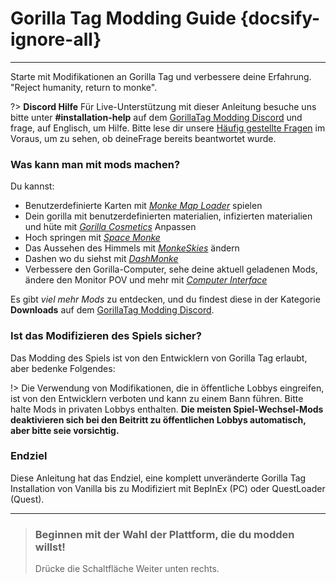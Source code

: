 # Gorilla Tag Modding Guide {docsify-ignore-all}
---
Starte mit Modifikationen an Gorilla Tag und verbessere deine Erfahrung.  
"Reject humanity, return to monke".

<!-- <div class="horizontal bordered" data-ea-publisher="gorillatagmodding-burrito-software" data-ea-type="image" data-ea-manual="true" id="introduction"></div> -->

?> **Discord Hilfe** Für Live-Unterstützung mit dieser Anleitung besuche uns bitte unter **#installation-help** auf dem [GorillaTag Modding Discord](https://discord.gg/b2MhDBAzTv) und frage, auf Englisch, um Hilfe. Bitte lese dir unsere [Häufig gestellte Fragen](faq) im Voraus, um zu sehen, ob deineFrage bereits beantwortet wurde.

### Was kann man mit mods machen?

Du kannst:
- Benutzerdefinierte Karten mit [*Monke Map Loader*](https://monkemaphub.com/) spielen
- Dein gorilla mit benutzerdefinierten materialien, infizierten materialien und hüte mit [*Gorilla Cosmetics*](https://github.com/legoandmars/GorillaCosmetics) Anpassen
- Hoch springen mit [*Space Monke*](https://github.com/legoandmars/SpaceMonke)
- Das Aussehen des Himmels mit [*MonkeSkies*](https://github.com/Raemien/MonkeSkies) ändern
- Dashen wo du siehst mit [*DashMonke*](https://github.com/TrueTamashii/DashMonke)
- Verbessere den Gorilla-Computer, sehe deine aktuell geladenen Mods, ändere den Monitor POV und mehr mit [*Computer Interface*](https://github.com/ToniMacaroni/ComputerInterface)

Es gibt *viel mehr Mods* zu entdecken, und du findest diese in der Kategorie **Downloads** auf dem [GorillaTag Modding Discord](https://discord.gg/b2MhDBAzTv).

### Ist das Modifizieren des Spiels sicher?

Das Modding des Spiels ist von den Entwicklern von Gorilla Tag erlaubt, aber bedenke Folgendes:

!> Die Verwendung von Modifikationen, die in öffentliche Lobbys eingreifen, ist von den Entwicklern verboten und kann zu einem Bann führen. Bitte halte Mods in privaten Lobbys enthalten. **Die meisten Spiel-Wechsel-Mods deaktivieren sich bei den Beitritt zu öffentlichen Lobbys automatisch, aber bitte seie vorsichtig.**

### Endziel

Diese Anleitung hat das Endziel, eine komplett unveränderte Gorilla Tag Installation von Vanilla bis zu Modifiziert mit BepInEx (PC) oder QuestLoader (Quest).

---
>
> ### Beginnen mit der Wahl der Plattform, die du modden willst!
> 
> Drücke die Schaltfläche Weiter unten rechts.
